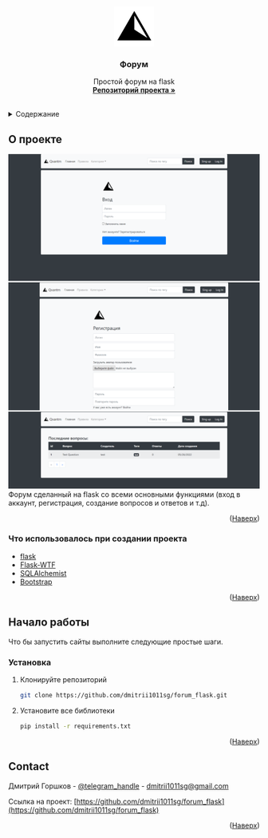 <div id="top"></div>



<!-- PROJECT LOGO -->
<br />
<div align="center">
  <a href="https://github.com/dmitrii1011sg/forum_flask.git">
    <img src="image_for_readme/logo.png" alt="Logo" width="80" height="80">
  </a>

<h3 align="center">Форум</h3>

  <p align="center">
    Простой форум на flask
    <br />
    <a href="https://github.com/dmitrii1011sg/forum_flask"><strong>Репозиторий проекта »</strong></a>
    <br />
    <br />
  </p>
</div>



<!-- TABLE OF CONTENTS -->
<details>
  <summary>Содержание</summary>
  <ol>
    <li>
      <a href="#about-the-project">О проекте</a>
      <ul>
        <li><a href="#built-with">Что использовалось при создании проекта</a></li>
      </ul>
    </li>
    <li>
      <a href="#getting-started">Начало работы</a>
      <ul>
        <li><a href="#installation">Установка</a></li>
      </ul>
    </li>
    <li><a href="#contact">Контакты</a></li>
  </ol>
</details>



<!-- ABOUT THE PROJECT -->
## О проекте

<img src="image_for_readme/1.png" alt="1">
<img src="image_for_readme/2.png" alt="2">
<img src="image_for_readme/3.png" alt="3">
Форум сделанный на flask со всеми основными функциями (вход в аккаунт, регистрация, создание вопросов и ответов и т.д).

<p align="right">(<a href="#top">Наверх</a>)</p>



### Что использовалось при создании проекта 

* [flask](https://pypi.org/project/Flask/)
* [Flask-WTF](https://pypi.org/project/Flask-WTF/)
* [SQLAlchemist](https://pypi.org/project/SQLAlchemy/)
* [Bootstrap](https://getbootstrap.com)

<p align="right">(<a href="#top">Наверх</a>)</p>



<!-- GETTING STARTED -->
## Начало работы

Что бы запустить сайты выполните следующие простые шаги.

### Установка

1. Клонируйте репозиторий
   ```sh
   git clone https://github.com/dmitrii1011sg/forum_flask.git
   ```
2. Установите все библиотеки
   ```sh
   pip install -r requirements.txt
   ```


<p align="right">(<a href="#top">Наверх</a>)</p>















<!-- CONTACT -->
## Contact

Дмитрий Горшков - [@telegram_handle](https://t.me/dmitrii1011) - dmitrii1011sg@gmail.com

Ссылка на проект: [https://github.com/dmitrii1011sg/forum_flask](https://github.com/dmitrii1011sg/forum_flask)

<p align="right">(<a href="#top">Наверх</a>)</p>






<!-- MARKDOWN LINKS & IMAGES -->
<!-- https://www.markdownguide.org/basic-syntax/#reference-style-links -->
[product-screenshot1]: image_for_readme/1.png
[product-screenshot2]: image_for_readme/2.png
[product-screenshot3]: image_for_readme/3.png

